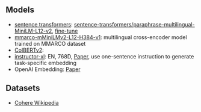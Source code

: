 ## Models


- [sentence transformers](https://www.sbert.net/docs/pretrained_models.html#model-overview): [sentence-transformers/paraphrase-multilingual-MiniLM-L12-v2](https://huggingface.co/sentence-transformers/paraphrase-multilingual-MiniLM-L12-v2), [fine-tune](https://www.sbert.net/docs/training/overview.html)
- [mmarco-mMiniLMv2-L12-H384-v1](https://huggingface.co/cross-encoder/mmarco-mMiniLMv2-L12-H384-v1): multilingual cross-encoder model trained on MMARCO dataset
- [ColBERTv2](https://github.com/stanford-futuredata/ColBERT): 
- [instructor-xl](https://huggingface.co/hkunlp/instructor-xl): EN, 768D, [Paper](https://arxiv.org/abs/2212.09741), use one-sentence instruction to generate task-specific embedding
- OpenAI Embedding: [Paper](https://arxiv.org/abs/2201.10005)



## Datasets

- [Cohere Wikipedia](https://txt.cohere.com/embedding-archives-wikipedia/)
